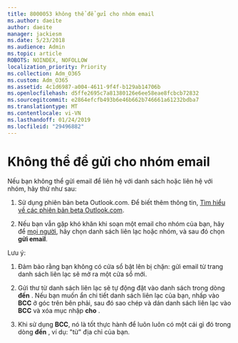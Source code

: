 ```yaml
---
title: 8000053 không thể để gửi cho nhóm email
ms.author: daeite
author: daeite
manager: jackiesm
ms.date: 5/23/2018
ms.audience: Admin
ms.topic: article
ROBOTS: NOINDEX, NOFOLLOW
localization_priority: Priority
ms.collection: Adm_O365
ms.custom: Adm_O365
ms.assetid: 4c1d6987-a004-4611-9f4f-b129ab14706b
ms.openlocfilehash: d5ffe2695c7a81380126e6ee58eae8fcbcb72832
ms.sourcegitcommit: e2864efcfb493b6e46b662b746661a61232bdba7
ms.translationtype: MT
ms.contentlocale: vi-VN
ms.lasthandoff: 01/24/2019
ms.locfileid: "29496882"
---
```

# <a name="unable-to-send-group-emails"></a>Không thể để gửi cho nhóm email

Nếu bạn không thể gửi email để liên hệ với danh sách hoặc liên hệ với nhóm, hãy thử như sau:
  
1. Sử dụng phiên bản beta Outlook.com. Để biết thêm thông tin, [Tìm hiểu về các phiên bản beta Outlook.com](https://support.office.com/article/e2261c7f-d413-4084-8f22-21282f42d8cf).
    
2. Nếu bạn vẫn gặp khó khăn khi soạn một email cho nhóm của bạn, hãy để [mọi người](https://outlook.live.com/people/), hãy chọn danh sách liên lạc hoặc nhóm, và sau đó chọn **gửi email**.
    
 Lưu ý:
  
1. Đảm bảo rằng bạn không có cửa sổ bật lên bị chặn: gửi email từ trang danh sách liên lạc sẽ mở ra một cửa sổ mới.
    
2. Gửi thư từ danh sách liên lạc sẽ tự động đặt vào danh sách trong dòng **đến** . Nếu bạn muốn ẩn chi tiết danh sách liên lạc của bạn, nhấp vào **BCC** ở góc trên bên phải, sau đó sao chép và dán danh sách liên lạc vào **BCC** và xóa mục nhập **cho** . 
    
3. Khi sử dụng **BCC**, nó là tốt thực hành để luôn luôn có một cái gì đó trong dòng **đến** , ví dụ: "từ" địa chỉ của bạn. 
    

